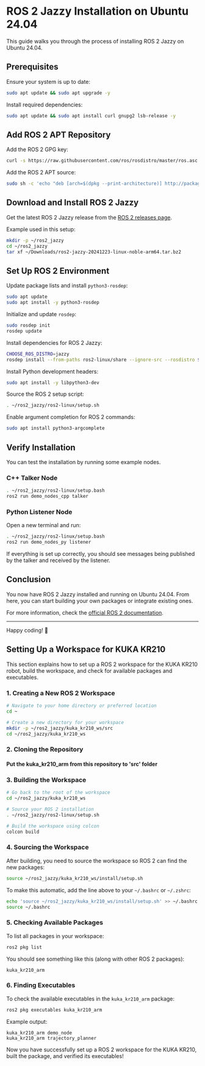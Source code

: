 # ROS 2 Jazzy Installation on Ubuntu 24.04

This guide walks you through the process of installing ROS 2 Jazzy on Ubuntu 24.04.

## Prerequisites

Ensure your system is up to date:

```bash
sudo apt update && sudo apt upgrade -y
```

Install required dependencies:

```bash
sudo apt update && sudo apt install curl gnupg2 lsb-release -y
```

## Add ROS 2 APT Repository

Add the ROS 2 GPG key:

```bash
curl -s https://raw.githubusercontent.com/ros/rosdistro/master/ros.asc | sudo apt-key add -
```

Add the ROS 2 APT source:

```bash
sudo sh -c 'echo "deb [arch=$(dpkg --print-architecture)] http://packages.ros.org/ros2/ubuntu $(lsb_release -cs) main" > /etc/apt/sources.list.d/ros2-latest.list'
```

## Download and Install ROS 2 Jazzy

Get the latest ROS 2 Jazzy release from the [ROS 2 releases page](https://github.com/ros2/ros2/releases).

Example used in this setup:

```bash
mkdir -p ~/ros2_jazzy
cd ~/ros2_jazzy
tar xf ~/Downloads/ros2-jazzy-20241223-linux-noble-arm64.tar.bz2
```

## Set Up ROS 2 Environment

Update package lists and install `python3-rosdep`:

```bash
sudo apt update
sudo apt install -y python3-rosdep
```

Initialize and update `rosdep`:

```bash
sudo rosdep init 
rosdep update
```

Install dependencies for ROS 2 Jazzy:

```bash
CHOOSE_ROS_DISTRO=jazzy
rosdep install --from-paths ros2-linux/share --ignore-src --rosdistro $CHOOSE_ROS_DISTRO -y --skip-keys "console_bridge fastcdr fastrtps libopensplice67 libopensplice69 osrf_testing_tools_cpp poco_vendor rmw_connext_cpp rosidl_typesupport_connext_c rosidl_typesupport_connext_cpp rti-connext-dds-5.3.1 tinyxml_vendor tinyxml2_vendor urdfdom urdfdom_headers"
```

Install Python development headers:

```bash
sudo apt install -y libpython3-dev
```

Source the ROS 2 setup script:

```bash
. ~/ros2_jazzy/ros2-linux/setup.sh
```

Enable argument completion for ROS 2 commands:

```bash
sudo apt install python3-argcomplete
```

## Verify Installation

You can test the installation by running some example nodes.

### C++ Talker Node

```bash
. ~/ros2_jazzy/ros2-linux/setup.bash
ros2 run demo_nodes_cpp talker
```

### Python Listener Node

Open a new terminal and run:

```bash
. ~/ros2_jazzy/ros2-linux/setup.bash
ros2 run demo_nodes_py listener
```

If everything is set up correctly, you should see messages being published by the talker and received by the listener.

## Conclusion

You now have ROS 2 Jazzy installed and running on Ubuntu 24.04. From here, you can start building your own packages or integrate existing ones.

For more information, check the [official ROS 2 documentation](https://docs.ros.org/en/jazzy/).

---

Happy coding! 🤖

## Setting Up a Workspace for KUKA KR210

This section explains how to set up a ROS 2 workspace for the KUKA KR210 robot, build the workspace, and check for available packages and executables.

### 1. Creating a New ROS 2 Workspace

```bash
# Navigate to your home directory or preferred location
cd ~

# Create a new directory for your workspace
mkdir -p ~/ros2_jazzy/kuka_kr210_ws/src
cd ~/ros2_jazzy/kuka_kr210_ws
```

### 2. Cloning the Repository


#### Put the kuka_kr210_arm from this repository to 'src' folder

### 3. Building the Workspace

```bash
# Go back to the root of the workspace
cd ~/ros2_jazzy/kuka_kr210_ws

# Source your ROS 2 installation
. ~/ros2_jazzy/ros2-linux/setup.sh

# Build the workspace using colcon
colcon build
```

### 4. Sourcing the Workspace

After building, you need to source the workspace so ROS 2 can find the new packages:

```bash
source ~/ros2_jazzy/kuka_kr210_ws/install/setup.sh
```

To make this automatic, add the line above to your `~/.bashrc` or `~/.zshrc`:

```bash
echo 'source ~/ros2_jazzy/kuka_kr210_ws/install/setup.sh' >> ~/.bashrc
source ~/.bashrc
```

### 5. Checking Available Packages

To list all packages in your workspace:

```bash
ros2 pkg list
```

You should see something like this (along with other ROS 2 packages):

```
kuka_kr210_arm
```

### 6. Finding Executables

To check the available executables in the `kuka_kr210_arm` package:

```bash
ros2 pkg executables kuka_kr210_arm
```

Example output:

```
kuka_kr210_arm demo_node
kuka_kr210_arm trajectory_planner
```

Now you have successfully set up a ROS 2 workspace for the KUKA KR210, built the package, and verified its executables!

